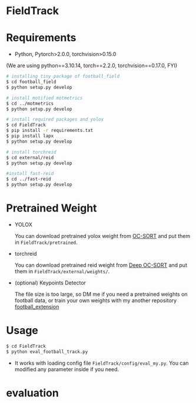 # FieldTrack

# Requirements
* Python, Pytorch>2.0.0, torchvision>0.15.0

(We are using python==3.10.14, torch==2.2.0, torchvision==0.17.0, FYI)

```bash
# installing tiny package of football_field
$ cd football_field
$ python setup.py develop

# install motified motmetrics
$ cd ../motmetrics
$ python setup.py develop

# install required packages and yolox
$ cd FieldTrack
$ pip install -r requirements.txt
$ pip install lapx
$ python setup.py develop

# install torchreid
$ cd external/reid
$ python setup.py develop

#install fast-reid
$ cd ../fast-reid
$ python setup.py develop
```

# Pretrained Weight
* YOLOX

    You can download pretrained yolox weight from [OC-SORT](https://github.com/noahcao/OC_SORT.git) and put them in `FieldTrack/pretrained`.

* torchreid

    You can download pretrained reid weight from [Deep OC-SORT](https://github.com/GerardMaggiolino/Deep-OC-SORT.git) and put them in `FieldTrack/external/weights/`.

* (optional) Keypoints Detector

    The file size is too large, so DM me if you need a pretrained weights on football data, or train your own weights with my another repository [football_extension](https://github.com/maomao726/football_extension.git)

# Usage
```bash
$ cd FieldTrack
$ python eval_football_track.py
```
* It works with loading config file `FieldTrack/config/eval_my.py`. You can modified any parameter inside if you need.

# evaluation
